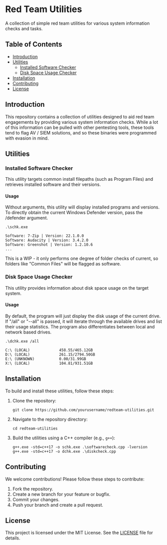 # Red Team Utilities

A collection of simple red team utilities for various system information checks and tasks.

## Table of Contents

- [Introduction](#introduction)
- [Utilities](#utilities)
  - [Installed Software Checker](#installed-software-checker)
  - [Disk Space Usage Checker](#disk-space-usage-checker)
- [Installation](#installation)
- [Contributing](#contributing)
- [License](#license)

## Introduction

This repository contains a collection of utilities designed to aid red team engagements by providing various system information checks. While a lot of this information can be pulled with other pentesting tools, these tools tend to flag AV / SIEM solutions, and so these binaries were programmed with evasion in mind.

## Utilities

### Installed Software Checker

This utility targets common install filepaths (such as Program Files) and retrieves installed software and their versions.

#### Usage

Without arguments, this utility will display installed programs and versions. To directly obtain the current Windows Defender version, pass the /defender argument.

```
.\schk.exe

Software: 7-Zip | Version: 22.1.0.0
Software: Audacity | Version: 3.4.2.0
Software: Greenshot | Version: 1.2.10.6
...
```

This is a WIP - it only performs one degree of folder checks of current, so folders like "Common Files" will be flagged as software.

### Disk Space Usage Checker

This utility provides information about disk space usage on the target system.

#### Usage

By default, the program will just display the disk usage of the current drive. If "/all" or "--all" is passed, it will iterate through the available drives and list their usage statistics. The program also differentiates between local and network based drives.

```
.\dchk.exe /all

C:\ (LOCAL)             458.55/465.12GB
D:\ (LOCAL)             261.15/2794.50GB
E:\ (UNKNOWN)           0.00/31.99GB
X:\ (LOCAL)             104.81/931.51GB
```

## Installation

To build and install these utilities, follow these steps:

1. Clone the repository:
    ```
    git clone https://github.com/yourusername/redteam-utilities.git
    ```
2. Navigate to the repository directory:
    ```
    cd redteam-utilities
    ```
3. Build the utilities using a C++ compiler (e.g., `g++`):
    ```
    g++.exe -std=c++17 -o schk.exe .\softwarecheck.cpp -lversion
    g++.exe -std=c++17 -o dchk.exe .\diskcheck.cpp
    ```

## Contributing

We welcome contributions! Please follow these steps to contribute:

1. Fork the repository.
2. Create a new branch for your feature or bugfix.
3. Commit your changes.
4. Push your branch and create a pull request.

## License

This project is licensed under the MIT License. See the [LICENSE](LICENSE) file for details.
